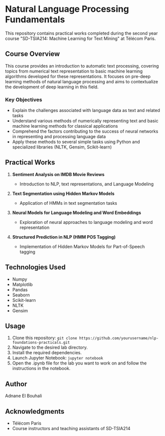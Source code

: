 # Natural Language Processing Fundamentals

This repository contains practical works completed during the second year course "SD-TSIA214: Machine Learning for Text Mining" at Télécom Paris.

## Course Overview

This course provides an introduction to automatic text processing, covering topics from numerical text representation to basic machine learning algorithms developed for these representations. It focuses on pre-deep learning methods of natural language processing and aims to contextualize the development of deep learning in this field.

### Key Objectives

- Explain the challenges associated with language data as text and related tasks
- Understand various methods of numerically representing text and basic machine learning methods for classical applications
- Comprehend the factors contributing to the success of neural networks in representing and processing language data
- Apply these methods to several simple tasks using Python and specialized libraries (NLTK, Gensim, Scikit-learn)

## Practical Works

1. **Sentiment Analysis on IMDB Movie Reviews**
   - Introduction to NLP, text representations, and Language Modeling

2. **Text Segmentation using Hidden Markov Models**
   - Application of HMMs in text segmentation tasks

3. **Neural Models for Language Modeling and Word Embeddings**
   - Exploration of neural approaches to language modeling and word representation

4. **Structured Prediction in NLP (HMM POS Tagging)**
   - Implementation of Hidden Markov Models for Part-of-Speech tagging

## Technologies Used

- Numpy
- Matplotlib
- Pandas
- Seaborn
- Scikit-learn
- NLTK
- Gensim

## Usage

1. Clone this repository: `git clone https://github.com/yourusername/nlp-foundations-practicals.git`
2. Navigate to the desired lab directory.
3. Install the required dependencies.
4. Launch Jupyter Notebook: `jupyter notebook`
5. Open the .ipynb file for the lab you want to work on and follow the instructions in the notebook.

## Author

Adnane El Bouhali

## Acknowledgments

- Télécom Paris
- Course instructors and teaching assistants of SD-TSIA214